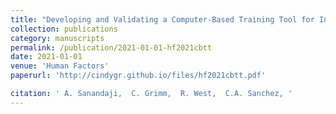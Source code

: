 ```yaml
---
title: "Developing and Validating a Computer-Based Training Tool for Inferring 2D Cross-Sections of Complex 3D Structures"
collection: publications
category: manuscripts
permalink: /publication/2021-01-01-hf2021cbtt
date: 2021-01-01
venue: 'Human Factors'
paperurl: 'http://cindygr.github.io/files/hf2021cbtt.pdf'

citation: ' A. Sanandaji,  C. Grimm,  R. West,  C.A. Sanchez, '
---
```


